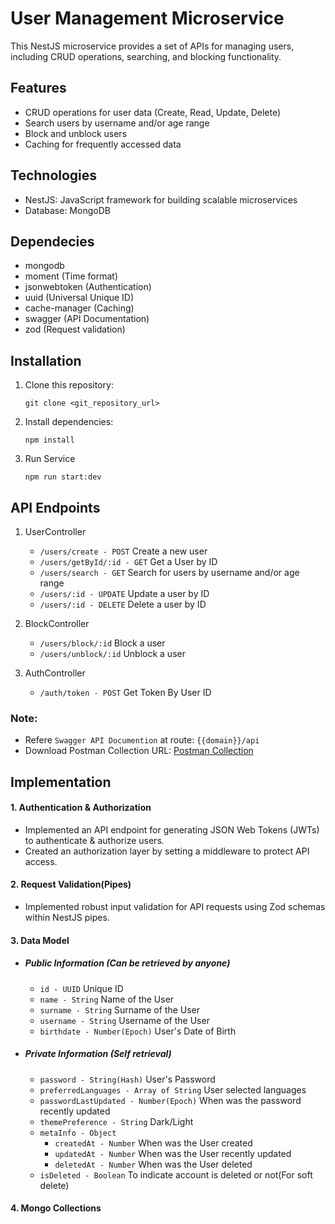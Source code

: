 # User Management Microservice

This NestJS microservice provides a set of APIs for managing users, including CRUD operations, searching, and blocking functionality.

## Features
* CRUD operations for user data (Create, Read, Update, Delete)
* Search users by username and/or age range
* Block and unblock users
* Caching for frequently accessed data

## Technologies
* NestJS: JavaScript framework for building scalable microservices
* Database: MongoDB

## Dependecies
* mongodb
* moment (Time format)
* jsonwebtoken (Authentication)
* uuid (Universal Unique ID)
* cache-manager (Caching)
* swagger (API Documentation)
* zod (Request validation)


## Installation
1. Clone this repository:
   ```
   git clone <git_repository_url>
   ```
2. Install dependencies:
    ```
    npm install
    ```
3. Run Service
    ```
    npm run start:dev
    ```

## API Endpoints
1. UserController
    * ```/users/create - POST``` Create a new user
    * ```/users/getById/:id - GET``` Get a User by ID
    * ```/users/search - GET``` Search for users by username and/or age range
    * ```/users/:id - UPDATE``` Update a user by ID
    * ```/users/:id - DELETE``` Delete a user by ID

2. BlockController
    * ```/users/block/:id``` Block a user
    * ```/users/unblock/:id``` Unblock a user

3. AuthController
    * ```/auth/token - POST``` Get Token By User ID

### Note: 
* Refere ```Swagger API Documention``` at route: ```{{domain}}/api```
* Download Postman Collection URL: [Postman Collection](https://google.com)

## Implementation
#### 1. Authentication & Authorization
* Implemented an API endpoint for generating JSON Web Tokens (JWTs) to authenticate & authorize users.
* Created an authorization layer by setting a middleware to protect API access.

#### 2. Request Validation(Pipes)
* Implemented robust input validation for API requests using Zod schemas within NestJS pipes.

#### 3. Data Model
- ##### Public Information (Can be retrieved by anyone)
    * ```id - UUID``` Unique ID
    * ```name - String``` Name of the User
    * ```surname - String``` Surname of the User
    * ```username - String``` Username of the User
    * ```birthdate - Number(Epoch)``` User's Date of Birth

- ##### Private Information (Self retrieval)
    * ```password - String(Hash)``` User's Password
    * ```preferredLanguages - Array of String``` User selected languages
    * ```passwordLastUpdated - Number(Epoch)``` When was the password recently updated
    * ```themePreference - String``` Dark/Light
    * ```metaInfo - Object``` 
        * ```createdAt - Number``` When was the User created
        * ```updatedAt - Number``` When was the User recently updated
        * ```deletedAt - Number``` When was the User deleted
    * ```isDeleted - Boolean``` To indicate account is deleted or not(For soft delete)

#### 4. Mongo Collections

